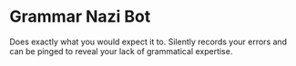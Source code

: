 # Grammar Nazi Bot

Does exactly what you would expect it to.
Silently records your errors and can be pinged to reveal your lack of grammatical expertise.
